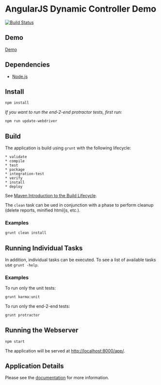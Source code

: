 # AngularJS Dynamic Controller Demo

[![Build Status](https://travis-ci.org/matt-dunn/angular-demo.svg)](https://travis-ci.org/matt-dunn/angular-demo)

## Demo

[Demo](http://matt-dunn.github.io/angular-demo/app/)

## Dependencies

* [Node.js](http://nodejs.org/)

## Install

```sh
npm install
```

*If you want to run the end-2-end protractor tests, first run:*

```sh
npm run update-webdriver
```

## Build

The application is build using ```grunt``` with the following lifecycle:

    * validate
    * compile
    * test
    * package
    * integration-test
    * verify
    * install
    * deploy

See [Maven Introduction to the Build Lifecycle](http://maven.apache.org/guides/introduction/introduction-to-the-lifecycle.html).

The ```clean``` task can be ued in conjunction with a phase to perform cleanup (delete reports, minified html/js, etc.).

### Examples

```sh
grunt clean install
```

## Running Individual Tasks

In addition, individual tasks can be executed. To see a list of available tasks use ```grunt -help```.

### Examples

To run only the unit tests:

```sh
grunt karma:unit
```

To run only the end-2-end tests:

```sh
grunt protractor
```

## Running the Webserver

```sh
npm start
```

The application will be served at [http://localhost:8000/app/](http://localhost:8000/app/).

## Application Details

Please see the [documentation](https://github.com/matt-dunn/angular-demo/blob/master/app/README.md) for more information.
